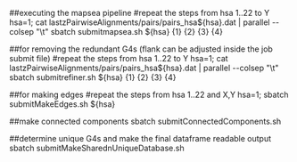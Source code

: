 ##executing the mapsea pipeline
#repeat the steps from hsa 1..22 to Y
hsa=1; cat lastzPairwiseAlignments/pairs/pairs_hsa${hsa}.dat | parallel --colsep "\t" sbatch submitmapsea.sh ${hsa} {1} {2} {3} {4}

##for removing the redundant G4s (flank can be adjusted inside the job submit file)
#repeat the steps from hsa 1..22 to Y
hsa=1; cat lastzPairwiseAlignments/pairs/pairs_hsa${hsa}.dat | parallel --colsep "\t" sbatch submitrefiner.sh ${hsa} {1} {2} {3} {4}


##for making edges
#repeat the steps from hsa 1..22 and X,Y
hsa=1; sbatch submitMakeEdges.sh ${hsa}

##make connected components
sbatch submitConnectedComponents.sh

##determine unique G4s and make the final dataframe readable output
sbatch submitMakeSharednUniqueDatabase.sh
